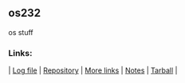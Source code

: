 ## os232
os stuff


### Links:
| [Log file](./TXT/mylog.txt) |
[Repository](https://github.com/riorio805/os232) |
[More links](./LINKS) |
[Notes](./NOTES) |
[Tarball](https://os.vlsm.org/Log/riorio805.tar.xz.txt) |